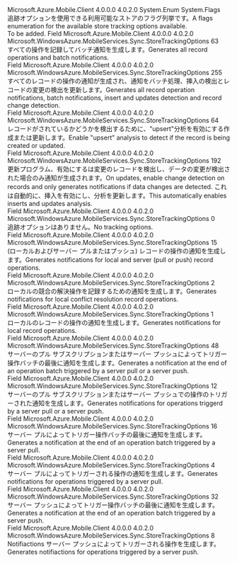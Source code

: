 <Type Name="StoreTrackingOptions" FullName="Microsoft.WindowsAzure.MobileServices.Sync.StoreTrackingOptions">
  <TypeSignature Language="C#" Value="public enum StoreTrackingOptions" />
  <TypeSignature Language="ILAsm" Value=".class public auto ansi sealed StoreTrackingOptions extends System.Enum" />
  <TypeSignature Language="DocId" Value="T:Microsoft.WindowsAzure.MobileServices.Sync.StoreTrackingOptions" />
  <TypeSignature Language="VB.NET" Value="Public Enum StoreTrackingOptions" />
  <TypeSignature Language="F#" Value="type StoreTrackingOptions = " />
  <AssemblyInfo>
    <AssemblyName>Microsoft.Azure.Mobile.Client</AssemblyName>
    <AssemblyVersion>4.0.0.0</AssemblyVersion>
    <AssemblyVersion>4.0.2.0</AssemblyVersion>
  </AssemblyInfo>
  <Base>
    <BaseTypeName>System.Enum</BaseTypeName>
  </Base>
  <Attributes>
    <Attribute>
      <AttributeName>System.Flags</AttributeName>
    </Attribute>
  </Attributes>
  <Docs>
    <summary>
            <span data-ttu-id="aa014-101">追跡オプションを使用できる利用可能なストアのフラグ列挙です。</span><span class="sxs-lookup"><span data-stu-id="aa014-101">A flags enumeration for the available store tracking options available.</span></span>
            </summary>
    <remarks>To be added.</remarks>
  </Docs>
  <Members>
    <Member MemberName="AllNotifications">
      <MemberSignature Language="C#" Value="AllNotifications" />
      <MemberSignature Language="ILAsm" Value=".field public static literal valuetype Microsoft.WindowsAzure.MobileServices.Sync.StoreTrackingOptions AllNotifications = int32(63)" />
      <MemberSignature Language="DocId" Value="F:Microsoft.WindowsAzure.MobileServices.Sync.StoreTrackingOptions.AllNotifications" />
      <MemberSignature Language="VB.NET" Value="AllNotifications" />
      <MemberSignature Language="F#" Value="AllNotifications = 63" Usage="Microsoft.WindowsAzure.MobileServices.Sync.StoreTrackingOptions.AllNotifications" />
      <MemberType>Field</MemberType>
      <AssemblyInfo>
        <AssemblyName>Microsoft.Azure.Mobile.Client</AssemblyName>
        <AssemblyVersion>4.0.0.0</AssemblyVersion>
        <AssemblyVersion>4.0.2.0</AssemblyVersion>
      </AssemblyInfo>
      <ReturnValue>
        <ReturnType>Microsoft.WindowsAzure.MobileServices.Sync.StoreTrackingOptions</ReturnType>
      </ReturnValue>
      <MemberValue>63</MemberValue>
      <Docs>
        <summary>
            <span data-ttu-id="aa014-102">すべての操作を記録してバッチ通知を生成します。</span><span class="sxs-lookup"><span data-stu-id="aa014-102">Generates all record operations and batch notifications.</span></span>
            </summary>
      </Docs>
    </Member>
    <Member MemberName="AllNotificationsAndChangeDetection">
      <MemberSignature Language="C#" Value="AllNotificationsAndChangeDetection" />
      <MemberSignature Language="ILAsm" Value=".field public static literal valuetype Microsoft.WindowsAzure.MobileServices.Sync.StoreTrackingOptions AllNotificationsAndChangeDetection = int32(255)" />
      <MemberSignature Language="DocId" Value="F:Microsoft.WindowsAzure.MobileServices.Sync.StoreTrackingOptions.AllNotificationsAndChangeDetection" />
      <MemberSignature Language="VB.NET" Value="AllNotificationsAndChangeDetection" />
      <MemberSignature Language="F#" Value="AllNotificationsAndChangeDetection = 255" Usage="Microsoft.WindowsAzure.MobileServices.Sync.StoreTrackingOptions.AllNotificationsAndChangeDetection" />
      <MemberType>Field</MemberType>
      <AssemblyInfo>
        <AssemblyName>Microsoft.Azure.Mobile.Client</AssemblyName>
        <AssemblyVersion>4.0.0.0</AssemblyVersion>
        <AssemblyVersion>4.0.2.0</AssemblyVersion>
      </AssemblyInfo>
      <ReturnValue>
        <ReturnType>Microsoft.WindowsAzure.MobileServices.Sync.StoreTrackingOptions</ReturnType>
      </ReturnValue>
      <MemberValue>255</MemberValue>
      <Docs>
        <summary>
            <span data-ttu-id="aa014-103">すべてのレコードの操作の通知が生成され、通知をバッチ処理、挿入の検出とレコードの変更の検出を更新します。</span><span class="sxs-lookup"><span data-stu-id="aa014-103">Generates all record operation notifications, batch notifications, insert and updates detection and record change detection.</span></span>
            </summary>
      </Docs>
    </Member>
    <Member MemberName="DetectInsertsAndUpdates">
      <MemberSignature Language="C#" Value="DetectInsertsAndUpdates" />
      <MemberSignature Language="ILAsm" Value=".field public static literal valuetype Microsoft.WindowsAzure.MobileServices.Sync.StoreTrackingOptions DetectInsertsAndUpdates = int32(64)" />
      <MemberSignature Language="DocId" Value="F:Microsoft.WindowsAzure.MobileServices.Sync.StoreTrackingOptions.DetectInsertsAndUpdates" />
      <MemberSignature Language="VB.NET" Value="DetectInsertsAndUpdates" />
      <MemberSignature Language="F#" Value="DetectInsertsAndUpdates = 64" Usage="Microsoft.WindowsAzure.MobileServices.Sync.StoreTrackingOptions.DetectInsertsAndUpdates" />
      <MemberType>Field</MemberType>
      <AssemblyInfo>
        <AssemblyName>Microsoft.Azure.Mobile.Client</AssemblyName>
        <AssemblyVersion>4.0.0.0</AssemblyVersion>
        <AssemblyVersion>4.0.2.0</AssemblyVersion>
      </AssemblyInfo>
      <ReturnValue>
        <ReturnType>Microsoft.WindowsAzure.MobileServices.Sync.StoreTrackingOptions</ReturnType>
      </ReturnValue>
      <MemberValue>64</MemberValue>
      <Docs>
        <summary>
            <span data-ttu-id="aa014-104">レコードがされているかどうかを検出するために、"upsert"分析を有効にする作成または更新します。</span><span class="sxs-lookup"><span data-stu-id="aa014-104">Enable "upsert" analysis to detect if the record is being created or updated.</span></span>
            </summary>
      </Docs>
    </Member>
    <Member MemberName="DetectRecordChanges">
      <MemberSignature Language="C#" Value="DetectRecordChanges" />
      <MemberSignature Language="ILAsm" Value=".field public static literal valuetype Microsoft.WindowsAzure.MobileServices.Sync.StoreTrackingOptions DetectRecordChanges = int32(192)" />
      <MemberSignature Language="DocId" Value="F:Microsoft.WindowsAzure.MobileServices.Sync.StoreTrackingOptions.DetectRecordChanges" />
      <MemberSignature Language="VB.NET" Value="DetectRecordChanges" />
      <MemberSignature Language="F#" Value="DetectRecordChanges = 192" Usage="Microsoft.WindowsAzure.MobileServices.Sync.StoreTrackingOptions.DetectRecordChanges" />
      <MemberType>Field</MemberType>
      <AssemblyInfo>
        <AssemblyName>Microsoft.Azure.Mobile.Client</AssemblyName>
        <AssemblyVersion>4.0.0.0</AssemblyVersion>
        <AssemblyVersion>4.0.2.0</AssemblyVersion>
      </AssemblyInfo>
      <ReturnValue>
        <ReturnType>Microsoft.WindowsAzure.MobileServices.Sync.StoreTrackingOptions</ReturnType>
      </ReturnValue>
      <MemberValue>192</MemberValue>
      <Docs>
        <summary>
            <span data-ttu-id="aa014-105">更新プログラム、有効にするは変更のレコードを検出し、データの変更が検出された場合のみ通知が生成されます。</span><span class="sxs-lookup"><span data-stu-id="aa014-105">On updates, enable change detection on records and only generates notifications if data changes are detected.</span></span>
            <span data-ttu-id="aa014-106">これは自動的に、挿入を有効にし、分析を更新します。</span><span class="sxs-lookup"><span data-stu-id="aa014-106">This automatically enables inserts and updates analysis.</span></span>
            </summary>
      </Docs>
    </Member>
    <Member MemberName="None">
      <MemberSignature Language="C#" Value="None" />
      <MemberSignature Language="ILAsm" Value=".field public static literal valuetype Microsoft.WindowsAzure.MobileServices.Sync.StoreTrackingOptions None = int32(0)" />
      <MemberSignature Language="DocId" Value="F:Microsoft.WindowsAzure.MobileServices.Sync.StoreTrackingOptions.None" />
      <MemberSignature Language="VB.NET" Value="None" />
      <MemberSignature Language="F#" Value="None = 0" Usage="Microsoft.WindowsAzure.MobileServices.Sync.StoreTrackingOptions.None" />
      <MemberType>Field</MemberType>
      <AssemblyInfo>
        <AssemblyName>Microsoft.Azure.Mobile.Client</AssemblyName>
        <AssemblyVersion>4.0.0.0</AssemblyVersion>
        <AssemblyVersion>4.0.2.0</AssemblyVersion>
      </AssemblyInfo>
      <ReturnValue>
        <ReturnType>Microsoft.WindowsAzure.MobileServices.Sync.StoreTrackingOptions</ReturnType>
      </ReturnValue>
      <MemberValue>0</MemberValue>
      <Docs>
        <summary>
            <span data-ttu-id="aa014-107">追跡オプションはありません。</span><span class="sxs-lookup"><span data-stu-id="aa014-107">No tracking options.</span></span>
            </summary>
      </Docs>
    </Member>
    <Member MemberName="NotifyLocalAndServerOperations">
      <MemberSignature Language="C#" Value="NotifyLocalAndServerOperations" />
      <MemberSignature Language="ILAsm" Value=".field public static literal valuetype Microsoft.WindowsAzure.MobileServices.Sync.StoreTrackingOptions NotifyLocalAndServerOperations = int32(15)" />
      <MemberSignature Language="DocId" Value="F:Microsoft.WindowsAzure.MobileServices.Sync.StoreTrackingOptions.NotifyLocalAndServerOperations" />
      <MemberSignature Language="VB.NET" Value="NotifyLocalAndServerOperations" />
      <MemberSignature Language="F#" Value="NotifyLocalAndServerOperations = 15" Usage="Microsoft.WindowsAzure.MobileServices.Sync.StoreTrackingOptions.NotifyLocalAndServerOperations" />
      <MemberType>Field</MemberType>
      <AssemblyInfo>
        <AssemblyName>Microsoft.Azure.Mobile.Client</AssemblyName>
        <AssemblyVersion>4.0.0.0</AssemblyVersion>
        <AssemblyVersion>4.0.2.0</AssemblyVersion>
      </AssemblyInfo>
      <ReturnValue>
        <ReturnType>Microsoft.WindowsAzure.MobileServices.Sync.StoreTrackingOptions</ReturnType>
      </ReturnValue>
      <MemberValue>15</MemberValue>
      <Docs>
        <summary>
            <span data-ttu-id="aa014-108">(ローカルおよびサーバー プルまたはプッシュ) レコードの操作の通知を生成します。</span><span class="sxs-lookup"><span data-stu-id="aa014-108">Generates notifications for local and server (pull or push) record operations.</span></span>
            </summary>
      </Docs>
    </Member>
    <Member MemberName="NotifyLocalConflictResolutionOperations">
      <MemberSignature Language="C#" Value="NotifyLocalConflictResolutionOperations" />
      <MemberSignature Language="ILAsm" Value=".field public static literal valuetype Microsoft.WindowsAzure.MobileServices.Sync.StoreTrackingOptions NotifyLocalConflictResolutionOperations = int32(2)" />
      <MemberSignature Language="DocId" Value="F:Microsoft.WindowsAzure.MobileServices.Sync.StoreTrackingOptions.NotifyLocalConflictResolutionOperations" />
      <MemberSignature Language="VB.NET" Value="NotifyLocalConflictResolutionOperations" />
      <MemberSignature Language="F#" Value="NotifyLocalConflictResolutionOperations = 2" Usage="Microsoft.WindowsAzure.MobileServices.Sync.StoreTrackingOptions.NotifyLocalConflictResolutionOperations" />
      <MemberType>Field</MemberType>
      <AssemblyInfo>
        <AssemblyName>Microsoft.Azure.Mobile.Client</AssemblyName>
        <AssemblyVersion>4.0.0.0</AssemblyVersion>
        <AssemblyVersion>4.0.2.0</AssemblyVersion>
      </AssemblyInfo>
      <ReturnValue>
        <ReturnType>Microsoft.WindowsAzure.MobileServices.Sync.StoreTrackingOptions</ReturnType>
      </ReturnValue>
      <MemberValue>2</MemberValue>
      <Docs>
        <summary>
            <span data-ttu-id="aa014-109">ローカルの競合の解決操作を記録するための通知を生成します。</span><span class="sxs-lookup"><span data-stu-id="aa014-109">Generates notifications for local conflict resolution record operations.</span></span>
            </summary>
      </Docs>
    </Member>
    <Member MemberName="NotifyLocalOperations">
      <MemberSignature Language="C#" Value="NotifyLocalOperations" />
      <MemberSignature Language="ILAsm" Value=".field public static literal valuetype Microsoft.WindowsAzure.MobileServices.Sync.StoreTrackingOptions NotifyLocalOperations = int32(1)" />
      <MemberSignature Language="DocId" Value="F:Microsoft.WindowsAzure.MobileServices.Sync.StoreTrackingOptions.NotifyLocalOperations" />
      <MemberSignature Language="VB.NET" Value="NotifyLocalOperations" />
      <MemberSignature Language="F#" Value="NotifyLocalOperations = 1" Usage="Microsoft.WindowsAzure.MobileServices.Sync.StoreTrackingOptions.NotifyLocalOperations" />
      <MemberType>Field</MemberType>
      <AssemblyInfo>
        <AssemblyName>Microsoft.Azure.Mobile.Client</AssemblyName>
        <AssemblyVersion>4.0.0.0</AssemblyVersion>
        <AssemblyVersion>4.0.2.0</AssemblyVersion>
      </AssemblyInfo>
      <ReturnValue>
        <ReturnType>Microsoft.WindowsAzure.MobileServices.Sync.StoreTrackingOptions</ReturnType>
      </ReturnValue>
      <MemberValue>1</MemberValue>
      <Docs>
        <summary>
            <span data-ttu-id="aa014-110">ローカルのレコードの操作の通知を生成します。</span><span class="sxs-lookup"><span data-stu-id="aa014-110">Generates notifications for local record operations.</span></span>
            </summary>
      </Docs>
    </Member>
    <Member MemberName="NotifyServerBatch">
      <MemberSignature Language="C#" Value="NotifyServerBatch" />
      <MemberSignature Language="ILAsm" Value=".field public static literal valuetype Microsoft.WindowsAzure.MobileServices.Sync.StoreTrackingOptions NotifyServerBatch = int32(48)" />
      <MemberSignature Language="DocId" Value="F:Microsoft.WindowsAzure.MobileServices.Sync.StoreTrackingOptions.NotifyServerBatch" />
      <MemberSignature Language="VB.NET" Value="NotifyServerBatch" />
      <MemberSignature Language="F#" Value="NotifyServerBatch = 48" Usage="Microsoft.WindowsAzure.MobileServices.Sync.StoreTrackingOptions.NotifyServerBatch" />
      <MemberType>Field</MemberType>
      <AssemblyInfo>
        <AssemblyName>Microsoft.Azure.Mobile.Client</AssemblyName>
        <AssemblyVersion>4.0.0.0</AssemblyVersion>
        <AssemblyVersion>4.0.2.0</AssemblyVersion>
      </AssemblyInfo>
      <ReturnValue>
        <ReturnType>Microsoft.WindowsAzure.MobileServices.Sync.StoreTrackingOptions</ReturnType>
      </ReturnValue>
      <MemberValue>48</MemberValue>
      <Docs>
        <summary>
            <span data-ttu-id="aa014-111">サーバーのプル サブスクリプションまたはサーバー プッシュによってトリガー操作バッチの最後に通知を生成します。</span><span class="sxs-lookup"><span data-stu-id="aa014-111">Generates a notification at the end of an operation batch triggered by a server pull or a server push.</span></span>
            </summary>
      </Docs>
    </Member>
    <Member MemberName="NotifyServerOperations">
      <MemberSignature Language="C#" Value="NotifyServerOperations" />
      <MemberSignature Language="ILAsm" Value=".field public static literal valuetype Microsoft.WindowsAzure.MobileServices.Sync.StoreTrackingOptions NotifyServerOperations = int32(12)" />
      <MemberSignature Language="DocId" Value="F:Microsoft.WindowsAzure.MobileServices.Sync.StoreTrackingOptions.NotifyServerOperations" />
      <MemberSignature Language="VB.NET" Value="NotifyServerOperations" />
      <MemberSignature Language="F#" Value="NotifyServerOperations = 12" Usage="Microsoft.WindowsAzure.MobileServices.Sync.StoreTrackingOptions.NotifyServerOperations" />
      <MemberType>Field</MemberType>
      <AssemblyInfo>
        <AssemblyName>Microsoft.Azure.Mobile.Client</AssemblyName>
        <AssemblyVersion>4.0.0.0</AssemblyVersion>
        <AssemblyVersion>4.0.2.0</AssemblyVersion>
      </AssemblyInfo>
      <ReturnValue>
        <ReturnType>Microsoft.WindowsAzure.MobileServices.Sync.StoreTrackingOptions</ReturnType>
      </ReturnValue>
      <MemberValue>12</MemberValue>
      <Docs>
        <summary>
            <span data-ttu-id="aa014-112">サーバーのプル サブスクリプションまたはサーバー プッシュでの操作のトリガーされた通知を生成します。</span><span class="sxs-lookup"><span data-stu-id="aa014-112">Generates notifications for operations triggerd by a server pull or a server push.</span></span>
            </summary>
      </Docs>
    </Member>
    <Member MemberName="NotifyServerPullBatch">
      <MemberSignature Language="C#" Value="NotifyServerPullBatch" />
      <MemberSignature Language="ILAsm" Value=".field public static literal valuetype Microsoft.WindowsAzure.MobileServices.Sync.StoreTrackingOptions NotifyServerPullBatch = int32(16)" />
      <MemberSignature Language="DocId" Value="F:Microsoft.WindowsAzure.MobileServices.Sync.StoreTrackingOptions.NotifyServerPullBatch" />
      <MemberSignature Language="VB.NET" Value="NotifyServerPullBatch" />
      <MemberSignature Language="F#" Value="NotifyServerPullBatch = 16" Usage="Microsoft.WindowsAzure.MobileServices.Sync.StoreTrackingOptions.NotifyServerPullBatch" />
      <MemberType>Field</MemberType>
      <AssemblyInfo>
        <AssemblyName>Microsoft.Azure.Mobile.Client</AssemblyName>
        <AssemblyVersion>4.0.0.0</AssemblyVersion>
        <AssemblyVersion>4.0.2.0</AssemblyVersion>
      </AssemblyInfo>
      <ReturnValue>
        <ReturnType>Microsoft.WindowsAzure.MobileServices.Sync.StoreTrackingOptions</ReturnType>
      </ReturnValue>
      <MemberValue>16</MemberValue>
      <Docs>
        <summary>
            <span data-ttu-id="aa014-113">サーバー プルによってトリガー操作バッチの最後に通知を生成します。</span><span class="sxs-lookup"><span data-stu-id="aa014-113">Generates a notification at the end of an operation batch triggered by a server pull.</span></span>
            </summary>
      </Docs>
    </Member>
    <Member MemberName="NotifyServerPullOperations">
      <MemberSignature Language="C#" Value="NotifyServerPullOperations" />
      <MemberSignature Language="ILAsm" Value=".field public static literal valuetype Microsoft.WindowsAzure.MobileServices.Sync.StoreTrackingOptions NotifyServerPullOperations = int32(4)" />
      <MemberSignature Language="DocId" Value="F:Microsoft.WindowsAzure.MobileServices.Sync.StoreTrackingOptions.NotifyServerPullOperations" />
      <MemberSignature Language="VB.NET" Value="NotifyServerPullOperations" />
      <MemberSignature Language="F#" Value="NotifyServerPullOperations = 4" Usage="Microsoft.WindowsAzure.MobileServices.Sync.StoreTrackingOptions.NotifyServerPullOperations" />
      <MemberType>Field</MemberType>
      <AssemblyInfo>
        <AssemblyName>Microsoft.Azure.Mobile.Client</AssemblyName>
        <AssemblyVersion>4.0.0.0</AssemblyVersion>
        <AssemblyVersion>4.0.2.0</AssemblyVersion>
      </AssemblyInfo>
      <ReturnValue>
        <ReturnType>Microsoft.WindowsAzure.MobileServices.Sync.StoreTrackingOptions</ReturnType>
      </ReturnValue>
      <MemberValue>4</MemberValue>
      <Docs>
        <summary>
            <span data-ttu-id="aa014-114">サーバー プルによってトリガーされる操作の通知を生成します。</span><span class="sxs-lookup"><span data-stu-id="aa014-114">Generates notifications for operations triggered by a server pull.</span></span>
            </summary>
      </Docs>
    </Member>
    <Member MemberName="NotifyServerPushBatch">
      <MemberSignature Language="C#" Value="NotifyServerPushBatch" />
      <MemberSignature Language="ILAsm" Value=".field public static literal valuetype Microsoft.WindowsAzure.MobileServices.Sync.StoreTrackingOptions NotifyServerPushBatch = int32(32)" />
      <MemberSignature Language="DocId" Value="F:Microsoft.WindowsAzure.MobileServices.Sync.StoreTrackingOptions.NotifyServerPushBatch" />
      <MemberSignature Language="VB.NET" Value="NotifyServerPushBatch" />
      <MemberSignature Language="F#" Value="NotifyServerPushBatch = 32" Usage="Microsoft.WindowsAzure.MobileServices.Sync.StoreTrackingOptions.NotifyServerPushBatch" />
      <MemberType>Field</MemberType>
      <AssemblyInfo>
        <AssemblyName>Microsoft.Azure.Mobile.Client</AssemblyName>
        <AssemblyVersion>4.0.0.0</AssemblyVersion>
        <AssemblyVersion>4.0.2.0</AssemblyVersion>
      </AssemblyInfo>
      <ReturnValue>
        <ReturnType>Microsoft.WindowsAzure.MobileServices.Sync.StoreTrackingOptions</ReturnType>
      </ReturnValue>
      <MemberValue>32</MemberValue>
      <Docs>
        <summary>
            <span data-ttu-id="aa014-115">サーバー プッシュによってトリガー操作バッチの最後に通知を生成します。</span><span class="sxs-lookup"><span data-stu-id="aa014-115">Generates a notification at the end of an operation batch triggered by a server push.</span></span>
            </summary>
      </Docs>
    </Member>
    <Member MemberName="NotifyServerPushOperations">
      <MemberSignature Language="C#" Value="NotifyServerPushOperations" />
      <MemberSignature Language="ILAsm" Value=".field public static literal valuetype Microsoft.WindowsAzure.MobileServices.Sync.StoreTrackingOptions NotifyServerPushOperations = int32(8)" />
      <MemberSignature Language="DocId" Value="F:Microsoft.WindowsAzure.MobileServices.Sync.StoreTrackingOptions.NotifyServerPushOperations" />
      <MemberSignature Language="VB.NET" Value="NotifyServerPushOperations" />
      <MemberSignature Language="F#" Value="NotifyServerPushOperations = 8" Usage="Microsoft.WindowsAzure.MobileServices.Sync.StoreTrackingOptions.NotifyServerPushOperations" />
      <MemberType>Field</MemberType>
      <AssemblyInfo>
        <AssemblyName>Microsoft.Azure.Mobile.Client</AssemblyName>
        <AssemblyVersion>4.0.0.0</AssemblyVersion>
        <AssemblyVersion>4.0.2.0</AssemblyVersion>
      </AssemblyInfo>
      <ReturnValue>
        <ReturnType>Microsoft.WindowsAzure.MobileServices.Sync.StoreTrackingOptions</ReturnType>
      </ReturnValue>
      <MemberValue>8</MemberValue>
      <Docs>
        <summary>
            <span data-ttu-id="aa014-116">Notifiactions サーバー プッシュによってトリガーされる操作を生成します。</span><span class="sxs-lookup"><span data-stu-id="aa014-116">Generates notifiactions for operations triggered by a server push.</span></span>
            </summary>
      </Docs>
    </Member>
  </Members>
</Type>